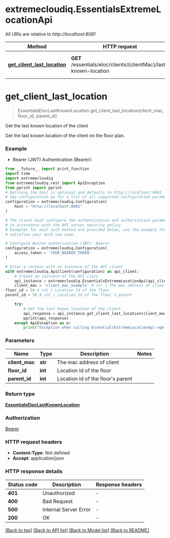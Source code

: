 # extremecloudiq.EssentialsExtremeLocationApi

All URIs are relative to *http://localhost:8081*

Method | HTTP request | Description
------------- | ------------- | -------------
[**get_client_last_location**](EssentialsExtremeLocationApi.md#get_client_last_location) | **GET** /essentials/eloc/clients/{clientMac}/last-known-location | Get the last known location of the client


# **get_client_last_location**
> EssentialsElocLastKnownLocation get_client_last_location(client_mac, floor_id, parent_id)

Get the last known location of the client

Get the last known location of the client on the floor plan.

### Example

* Bearer (JWT) Authentication (Bearer):
```python
from __future__ import print_function
import time
import extremecloudiq
from extremecloudiq.rest import ApiException
from pprint import pprint
# Defining the host is optional and defaults to http://localhost:8081
# See configuration.py for a list of all supported configuration parameters.
configuration = extremecloudiq.Configuration(
    host = "http://localhost:8081"
)

# The client must configure the authentication and authorization parameters
# in accordance with the API server security policy.
# Examples for each auth method are provided below, use the example that
# satisfies your auth use case.

# Configure Bearer authorization (JWT): Bearer
configuration = extremecloudiq.Configuration(
    access_token = 'YOUR_BEARER_TOKEN'
)

# Enter a context with an instance of the API client
with extremecloudiq.ApiClient(configuration) as api_client:
    # Create an instance of the API class
    api_instance = extremecloudiq.EssentialsExtremeLocationApi(api_client)
    client_mac = 'client_mac_example' # str | The mac address of client
floor_id = 56 # int | Location Id of the floor
parent_id = 56 # int | Location Id of the floor's parent

    try:
        # Get the last known location of the client
        api_response = api_instance.get_client_last_location(client_mac, floor_id, parent_id)
        pprint(api_response)
    except ApiException as e:
        print("Exception when calling EssentialsExtremeLocationApi->get_client_last_location: %s\n" % e)
```

### Parameters

Name | Type | Description  | Notes
------------- | ------------- | ------------- | -------------
 **client_mac** | **str**| The mac address of client | 
 **floor_id** | **int**| Location Id of the floor | 
 **parent_id** | **int**| Location Id of the floor&#39;s parent | 

### Return type

[**EssentialsElocLastKnownLocation**](EssentialsElocLastKnownLocation.md)

### Authorization

[Bearer](../README.md#Bearer)

### HTTP request headers

 - **Content-Type**: Not defined
 - **Accept**: application/json

### HTTP response details
| Status code | Description | Response headers |
|-------------|-------------|------------------|
**401** | Unauthorized |  -  |
**400** | Bad Request |  -  |
**500** | Internal Server Error |  -  |
**200** | OK |  -  |

[[Back to top]](#) [[Back to API list]](../README.md#documentation-for-api-endpoints) [[Back to Model list]](../README.md#documentation-for-models) [[Back to README]](../README.md)

